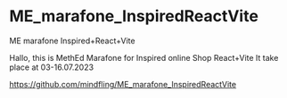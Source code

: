 # ME_marafone_InspiredReactVite
ME marafone Inspired+React+Vite  

Hallo, this is MethEd Marafone for Inspired online Shop React+Vite 
It take place at 03-16.07.2023

https://github.com/mindfling/ME_marafone_InspiredReactVite

